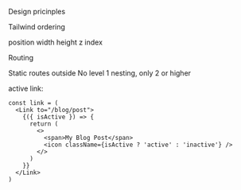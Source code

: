Design pricinples

Tailwind ordering

position
width
height
z index


Routing

Static routes outside
No level 1 nesting, only 2 or higher


active link:
```tsx
const link = (
  <Link to="/blog/post">
    {({ isActive }) => {
      return (
        <>
          <span>My Blog Post</span>
          <icon className={isActive ? 'active' : 'inactive'} />
        </>
      )
    }}
  </Link>
)
```